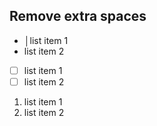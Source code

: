 ## Remove extra spaces

- │list item 1
- list item 2

- [ ] list item 1
- [ ] list item 2

1.  list item 1
2.  list item 2
